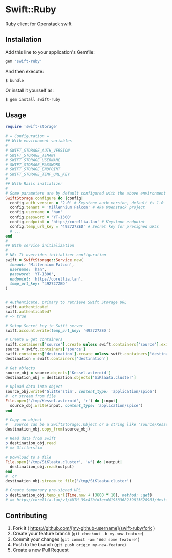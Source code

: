 # Swift::Ruby

Ruby client for Openstack swift

## Installation

Add this line to your application's Gemfile:

```ruby
gem 'swift-ruby'
```

And then execute:

    $ bundle

Or install it yourself as:

    $ gem install swift-ruby

## Usage

```rb
require 'swift-storage'

# = Configuration =
## With environment variables
#
# SWIFT_STORAGE_AUTH_VERSION
# SWIFT_STORAGE_TENANT
# SWIFT_STORAGE_USERNAME
# SWIFT_STORAGE_PASSWORD
# SWIFT_STORAGE_ENDPOINT
# SWIFT_STORAGE_TEMP_URL_KEY
#
## With Rails initializer
#
# Some parameters are by default configured with the above environment variables, see configuration.rb
SwiftStorage.configure do |config|
  config.auth_version = '2.0' # Keystone auth version, default is 1.0
  config.tenant = 'Millennium Falcon' # Aka Openstack project
  config.username = 'han'
  config.password = 'YT-1300'
  config.endpoint = 'https//corellia.lan' # Keystone endpoint
  config.temp_url_key = '492727ZED' # Secret key for presigned URLs
  # ...
end
#
## With service initialization
#
# NB: It overrides initializer configuration
swift = SwiftStorage::Service.new(
  tenant: 'Millennium Falcon',
  username: 'han',
  password: 'YT-1300',
  endpoint: 'https//corellia.lan',
  temp_url_key: '492727ZED'
)


# Authenticate, primary to retrieve Swift Storage URL
swift.authenticate!
swift.authenticated?
# => true

# Setup Secret key in Swift server
swift.account.write(temp_url_key: '492727ZED')

# Create & get containers
swift.containers['source'].create unless swift.containers['source'].exists?
source = swift.containers['source']
swift.containers['destination'].create unless swift.containers['destination'].exists?
destination = swift.containers['destination']

# Get objects
source_obj = source.objects['Kessel.asteroid']
destination_obj = destination.objects['SiKlaata.cluster']

# Upload data into object
source_obj.write('Glitterstim', content_type: 'application/spice')
#  or stream from file
File.open('/tmp/Kessel.asteroid', 'r') do |input|
  source_obj.write(input, content_type: 'application/spice')
end

# Copy an object
#   Source can be a SwiftStorage::Object or a string like 'source/Kessel.asteroid'
destination_obj.copy_from(source_obj)

# Read data from Swift
p destination_obj.read
# => Glitterstim

# Download to a file
File.open('/tmp/SiKlaata.cluster', 'w') do |output|
  destination_obj.read(output)
end
#  or
destination_obj.stream_to_file('/tmp/SiKlaata.cluster')

# Create temporary pre-signed URL
p destination_obj.temp_url(Time.now + (3600 * 10), method: :get)
# => https//corellia.lan/v1/AUTH_39c47bfd3ecd41938368239813628963/destination/death/star.moon?temp_url_sig=cbd7568b60abcd5862a96eb03af5fa154e851d54&temp_url_expires=1439430168
```

## Contributing

1. Fork it ( https://github.com/[my-github-username]/swift-ruby/fork )
2. Create your feature branch (`git checkout -b my-new-feature`)
3. Commit your changes (`git commit -am 'Add some feature'`)
4. Push to the branch (`git push origin my-new-feature`)
5. Create a new Pull Request
